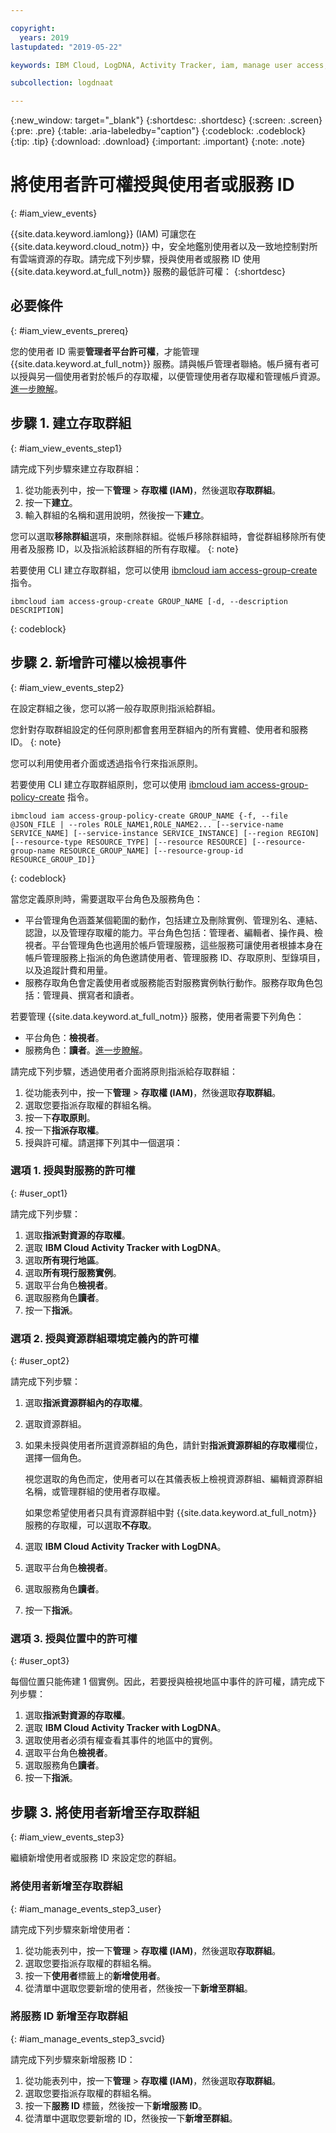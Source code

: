 ```yaml
---

copyright:
  years: 2019
lastupdated: "2019-05-22"

keywords: IBM Cloud, LogDNA, Activity Tracker, iam, manage user access, viewer

subcollection: logdnaat

---
```


{:new_window: target="_blank"}
{:shortdesc: .shortdesc}
{:screen: .screen}
{:pre: .pre}
{:table: .aria-labeledby="caption"}
{:codeblock: .codeblock}
{:tip: .tip}
{:download: .download}
{:important: .important}
{:note: .note}

 
# 將使用者許可權授與使用者或服務 ID
{: #iam_view_events}

{{site.data.keyword.iamlong}} (IAM) 可讓您在 {{site.data.keyword.cloud_notm}} 中，安全地鑑別使用者以及一致地控制對所有雲端資源的存取。請完成下列步驟，授與使用者或服務 ID 使用 {{site.data.keyword.at_full_notm}} 服務的最低許可權：
{:shortdesc}

## 必要條件
{: #iam_view_events_prereq}

您的使用者 ID 需要**管理者平台許可權**，才能管理 {{site.data.keyword.at_full_notm}} 服務。請與帳戶管理者聯絡。帳戶擁有者可以授與另一個使用者對於帳戶的存取權，以便管理使用者存取權和管理帳戶資源。[進一步瞭解](/docs/iam?topic=iam-userroles)。



## 步驟 1. 建立存取群組
{: #iam_view_events_step1}

請完成下列步驟來建立存取群組：

1. 從功能表列中，按一下**管理** &gt; **存取權 (IAM)**，然後選取**存取群組**。
2. 按一下**建立**。
3. 輸入群組的名稱和選用說明，然後按一下**建立**。

您可以選取**移除群組**選項，來刪除群組。從帳戶移除群組時，會從群組移除所有使用者及服務 ID，以及指派給該群組的所有存取權。
{: note}

若要使用 CLI 建立存取群組，您可以使用 [ibmcloud iam access-group-create](/docs/cli/reference/ibmcloud?topic=cloud-cli-ibmcloud_commands_iam#ibmcloud_iam_access_group_create) 指令。
```
ibmcloud iam access-group-create GROUP_NAME [-d, --description DESCRIPTION]
```
{: codeblock}



## 步驟 2. 新增許可權以檢視事件
{: #iam_view_events_step2}

在設定群組之後，您可以將一般存取原則指派給群組。 

您針對存取群組設定的任何原則都會套用至群組內的所有實體、使用者和服務 ID。
{: note}

您可以利用使用者介面或透過指令行來指派原則。

若要使用 CLI 建立存取群組原則，您可以使用 [ibmcloud iam access-group-policy-create](/docs/cli/reference/ibmcloud?topic=cloud-cli-ibmcloud_commands_iam#ibmcloud_iam_access_group_policy_create) 指令。

```
ibmcloud iam access-group-policy-create GROUP_NAME {-f, --file @JSON_FILE | --roles ROLE_NAME1,ROLE_NAME2... [--service-name SERVICE_NAME] [--service-instance SERVICE_INSTANCE] [--region REGION] [--resource-type RESOURCE_TYPE] [--resource RESOURCE] [--resource-group-name RESOURCE_GROUP_NAME] [--resource-group-id RESOURCE_GROUP_ID]}
```
{: codeblock}

當您定義原則時，需要選取平台角色及服務角色：
* 平台管理角色涵蓋某個範圍的動作，包括建立及刪除實例、管理別名、連結、認證，以及管理存取權的能力。平台角色包括：管理者、編輯者、操作員、檢視者。平台管理角色也適用於帳戶管理服務，這些服務可讓使用者根據本身在帳戶管理服務上指派的角色邀請使用者、管理服務 ID、存取原則、型錄項目，以及追蹤計費和用量。
* 服務存取角色會定義使用者或服務能否對服務實例執行動作。服務存取角色包括：管理員、撰寫者和讀者。

若要管理 {{site.data.keyword.at_full_notm}} 服務，使用者需要下列角色：
* 平台角色：**檢視者**。 
* 服務角色：**讀者**。[進一步瞭解](/docs/services/Activity-Tracker-with-LogDNA?topic=logdnaat-iam#iam)。



請完成下列步驟，透過使用者介面將原則指派給存取群組：

1. 從功能表列中，按一下**管理** &gt; **存取權 (IAM)**，然後選取**存取群組**。
2. 選取您要指派存取權的群組名稱。 
3. 按一下**存取原則**。
4. 按一下**指派存取權**。
5. 授與許可權。請選擇下列其中一個選項：


### 選項 1. 授與對服務的許可權
{: #user_opt1}

請完成下列步驟： 

1. 選取**指派對資源的存取權**。
2. 選取 **IBM Cloud Activity Tracker with LogDNA**。
3. 選取**所有現行地區**。
4. 選取**所有現行服務實例**。
5. 選取平台角色**檢視者**。
6. 選取服務角色**讀者**。
7. 按一下**指派**。

### 選項 2. 授與資源群組環境定義內的許可權
{: #user_opt2}

請完成下列步驟： 

1. 選取**指派資源群組內的存取權**。
2. 選取資源群組。
3. 如果未授與使用者所選資源群組的角色，請針對**指派資源群組的存取權**欄位，選擇一個角色。 

    視您選取的角色而定，使用者可以在其儀表板上檢視資源群組、編輯資源群組名稱，或管理群組的使用者存取權。 
    
    如果您希望使用者只具有資源群組中對 {{site.data.keyword.at_full_notm}} 服務的存取權，可以選取**不存取**。

4. 選取 **IBM Cloud Activity Tracker with LogDNA**。
5. 選取平台角色**檢視者**。
6. 選取服務角色**讀者**。
7. 按一下**指派**。

### 選項 3. 授與位置中的許可權
{: #user_opt3}

每個位置只能佈建 1 個實例。因此，若要授與檢視地區中事件的許可權，請完成下列步驟： 

1. 選取**指派對資源的存取權**。
2. 選取 **IBM Cloud Activity Tracker with LogDNA**。
3. 選取使用者必須有權查看其事件的地區中的實例。
4. 選取平台角色**檢視者**。
5. 選取服務角色**讀者**。
6. 按一下**指派**。


## 步驟 3. 將使用者新增至存取群組
{: #iam_view_events_step3}

繼續新增使用者或服務 ID 來設定您的群組。

### 將使用者新增至存取群組
{: #iam_manage_events_step3_user}

請完成下列步驟來新增使用者：

1. 從功能表列中，按一下**管理** &gt; **存取權 (IAM)**，然後選取**存取群組**。
2. 選取您要指派存取權的群組名稱。 
3. 按一下**使用者**標籤上的**新增使用者**。
4. 從清單中選取您要新增的使用者，然後按一下**新增至群組**。


### 將服務 ID 新增至存取群組
{: #iam_manage_events_step3_svcid}

請完成下列步驟來新增服務 ID：

1. 從功能表列中，按一下**管理** &gt; **存取權 (IAM)**，然後選取**存取群組**。
2. 選取您要指派存取權的群組名稱。 
3. 按一下**服務 ID** 標籤，然後按一下**新增服務 ID**。
4. 從清單中選取您要新增的 ID，然後按一下**新增至群組**。


